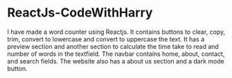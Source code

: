 # ReactJs-CodeWithHarry

I have made a word counter using Reactjs. It contains buttons to clear, copy, trim, convert to lowercase and convert to uppercase the text. It has a preview section and another section to calculate the time take to read and number of words in the textfield. The navbar contains home, about, contact, and search fields. The website also has a about us section and a dark mode button.
